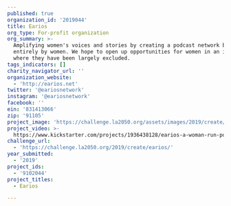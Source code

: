 ```yaml
---
published: true
organization_id: '2019044'
title: Earios
org_type: For-profit organization
org_summary: >-
  Amplifying women's voices and stories by creating a podcast network built
  entirely by women. We hope to open up opportunities for women in an industry
  where they have been largely excluded.
tags_indicators: []
charity_navigator_url: ''
organization_website:
  - 'http://earios.net'
twitter: '@eariosnetwork'
instagram: '@eariosnetwork'
facebook: ''
ein: '831413066'
zip: '91105'
project_image: 'https://challenge.la2050.org/assets/images/2019/create/2048-wide/earios.jpg'
project_video: >-
  https://www.kickstarter.com/projects/1936438128/earios-a-woman-run-podcast-network
challenge_url:
  - 'https://challenge.la2050.org/2019/create/earios/'
year_submitted:
  - '2019'
project_ids:
  - '9102044'
project_titles:
  - Earios

---
```

